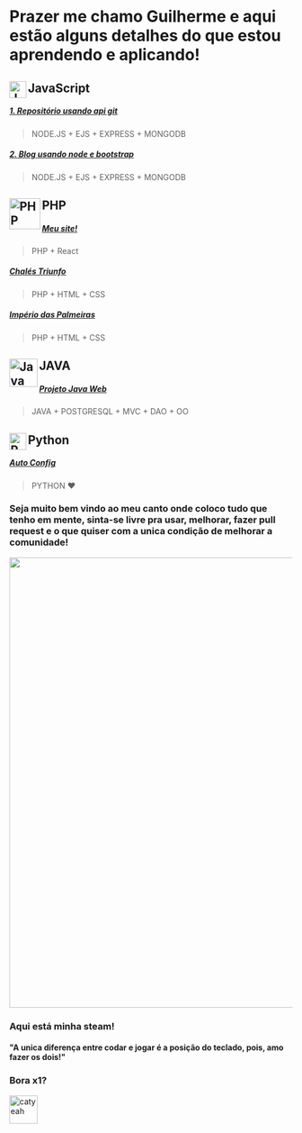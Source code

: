 # Prazer me chamo Guilherme e aqui estão alguns detalhes do que estou aprendendo e aplicando! 


## JavaScript <img align="left" alt="JS" width="30px" src="https://www.freepnglogos.com/uploads/javascript-png/javascript-vector-logo-yellow-png-transparent-javascript-vector-12.png" />

##### [1. Repositório usando api git ](https://github.com/Guifgr/MyFirstApi)
> NODE.JS + EJS + EXPRESS + MONGODB

 ##### [2. Blog usando node e bootstrap](https://github.com/Guifgr/MarkdownBlog)
> NODE.JS + EJS + EXPRESS + MONGODB

## PHP <img align="left" alt="PHP" width="55px" src="http://pngimg.com/uploads/php/php_PNG50.png" />
 
##### [Meu site!](https://guilhermefgr.com.br/)
> PHP + React

##### [Chalés Triunfo](https://chalestriunfo.com.br/)
> PHP + HTML + CSS

##### [Império das Palmeiras](http://imperiodaspalmeiras.com.br/)
> PHP + HTML + CSS

## JAVA <img align="left" alt="Java" width="50px" src="https://logospng.org/download/java/logo-java-4096.png" />
 
##### [Projeto Java Web](https://github.com/Guifgr/ProjetoJava4sem)
> JAVA  + POSTGRESQL + MVC + DAO + OO

## Python <img align="left" alt="Python" width="30px" src="https://seeklogo.com/images/P/python-logo-A32636CAA3-seeklogo.com.png" />
 
##### [Auto Config](https://github.com/Guifgr/AutoConfig)
> PYTHON ❤

### Seja muito bem vindo ao meu canto onde coloco tudo que tenho em mente, sinta-se livre pra usar, melhorar, fazer pull request e o que quiser com a unica condição de melhorar a comunidade!
<img src="https://i.pinimg.com/originals/57/f8/8e/57f88e49872cb11e9fe4b0cad4669881.gif" width="800"/>

### Aqui está minha steam! 
#### "A unica diferença entre codar e jogar é a posição do teclado, pois, amo fazer os dois!"

<h3>Bora x1?</h3><a href="https://steamcommunity.com/profiles/76561198127663591/"><img src="https://upload.wikimedia.org/wikipedia/commons/c/c1/Steam_Logo.png" alt="catyeah" width="50"/></a>
 
